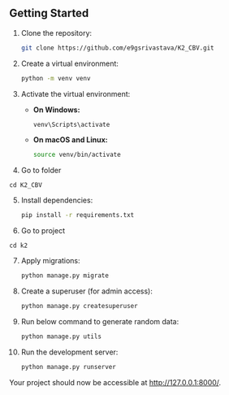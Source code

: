 

## Getting Started

1. Clone the repository:

    ```bash
    git clone https://github.com/e9gsrivastava/K2_CBV.git
    ```

2. Create a virtual environment:

    ```bash
    python -m venv venv
    ```

3. Activate the virtual environment:

    - **On Windows:**

        ```bash
        venv\Scripts\activate
        ```

    - **On macOS and Linux:**

        ```bash
        source venv/bin/activate
        ```

4. Go to folder
```
cd K2_CBV
```

5. Install dependencies:

    ```bash
    pip install -r requirements.txt
    ```

6. Go to project
```
cd k2
```


7. Apply migrations:

    ```bash
    python manage.py migrate
    ```

8. Create a superuser (for admin access):

    ```bash
    python manage.py createsuperuser
    ```

9. Run below command to generate random data:

    ```bash
    python manage.py utils
    ```

10. Run the development server:

    ```bash
    python manage.py runserver
    ```

   Your project should now be accessible at http://127.0.0.1:8000/.
